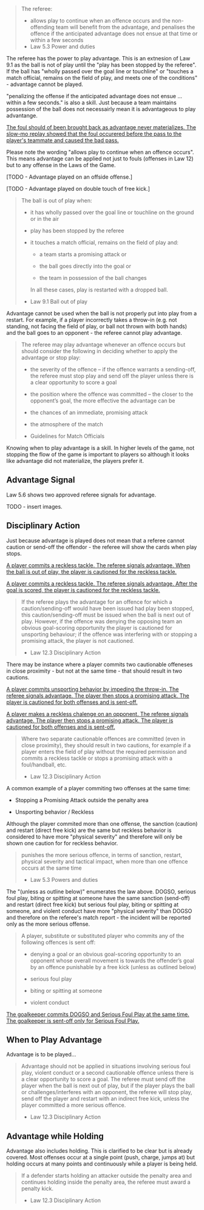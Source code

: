 > The referee:
> 
> - allows play to continue when an offence occurs and the non-offending team will benefit from the advantage, and penalises the offence if the anticipated advantage does not ensue at that time or within a few seconds
> - Law 5.3 Power and duties

The referee has the power to play advantage. This is an extnesion of Law 9.1 as the ball is not of play until the "play has been stopped by the referee". If the ball has "wholly passed over the goal line or touchline" or "touches a match official, remains on the field of play, and meets one of the conditions" - advantage cannot be played.

"penalizing the offense if the anticipated advantage does not ensue ... within a few seconds." is also a skill. Just because a team maintains possession of the ball does not necessairly mean it is advantageous to play advantange.

[The foul should of been brought back as advantage never materializes. The slow-mo replay showed that the foul occurered before the pass to the player's teammate and caused the bad pass.](https://youtu.be/5OJfbYQtKtk?t=4745)

Please note the wording "allows play to continue when an offence occurs". This means advantage can be applied not just to fouls (offenses in Law 12) but to any offense in the Laws of the Game. 

[TODO - Advantage played on an offside offense.]

[TODO - Advantage played on double touch of free kick.]


> The ball is out of play when:
> 
> - it has wholly passed over the goal line or touchline on the ground or in the air
> 
> - play has been stopped by the referee
> 
> - it touches a match official, remains on the field of play and:
>   
>   - a team starts a promising attack or
>   
>   - the ball goes directly into the goal or
>   
>   - the team in possession of the ball changes
> 
>       In all these cases, play is restarted with a dropped ball.
> 
> - Law 9.1 Ball out of play

Advantage cannot be used when the ball is not properly put into play from a restart. For example, if a player incorrectly takes a throw-in (e.g. not standing, not facing the field of play, or ball not thrown with both hands) and the ball goes to an opponent - the referee cannot play advantage.

> The referee may play advantage whenever an offence occurs but should consider the following in deciding whether to apply the advantage or stop play:
> 
> - the severity of the offence – if the offence warrants a sending-off, the referee must stop play and send off the player unless there is a clear opportunity to score a goal
> 
> - the position where the offence was committed – the closer to the opponent’s goal, the more effective the advantage can be
> 
> - the chances of an immediate, promising attack
> 
> - the atmosphere of the match
> 
> - Guidelines for Match Officials

Knowing when to play advantage is a skill. In higher levels of the game, not stopping the flow of the game is important to players so although it looks like advantage did not materialize, the players prefer it. 

## Advantage Signal

Law 5.6 shows two approved referee signals for advantage. 

TODO - insert images.

## Disciplinary Action

Just because advantage is played does not mean that a referee cannot caution or send-off the offendor - the referee will show the cards when play stops. 

[A player commits a reckless tackle. The referee signals advantage. When the ball is out of play, the player is cautioned for the reckless tackle.](https://youtu.be/eFxYX4x1za0?t=790)

[A player commits a reckless tackle. The referee signals advantage. After the goal is scored, the player is cautioned for the reckless tackle.](https://youtu.be/BbcPFAvyIZU)

> If the referee plays the advantage for an offence for which a caution/sending-off would have been issued had play been stopped, this caution/sending-off must be issued when the ball is next out of play. However, if the offence was denying the opposing team an obvious goal-scoring opportunity the player is cautioned for unsporting behaviour; if the offence was interfering with or stopping a promising attack, the player is not cautioned.
> 
> - Law 12.3 Disciplinary Action

There may be instance where a player commits two cautionable offeneses in close proximity - but not at the same time - that should result in two cautions.

[A player commits unsporting behavior by impeding the throw-in. The referee signals advantage. The player then stops a promising attack. The player is cautioned for both offenses and is sent-off.](https://www.youtube.com/watch?v=VpEhnyG_WWc)

[A player makes a reckless chalenge on an opponent. The referee signals advantage. The player then stops a promising attack. The player is cautioned for both offenses and is sent-off.](https://youtu.be/P1jELHaraJs)

> Where two separate cautionable offences are committed (even in close proximity), they should result in two cautions, for example if a player enters the field of play without the required permission and commits a reckless tackle or stops a promising attack with a foul/handball, etc.
> 
> - Law 12.3 Disciplinary Action

A common example of a player commiting two offenses at the same time:

- Stopping a Promising Attack outside the penalty area

- Unsporting behavior / Reckless

Although the player commited more than one offense, the sanction (caution) and restart (direct free kick) are the same but reckless behavior is considered to have more "physical severity" and therefore will only be shown one caution for for reckless behavior.

> punishes the more serious offence, in terms of sanction, restart, physical severity and tactical impact, when more than one offence occurs at the same time
> 
> - Law 5.3 Powers and duties

The "(unless as outline below)" enumerates the law above.  DOGSO, serious foul play, biting or spitting at someone have the same sanction (send-off) and restart (direct free kick) but serious foul play, biting or spitting at someone, and violent conduct have more "physical severity" than DOGSO and therefore on the referee's match report - the incident will be reported only as the more serious offense.

> A player, substitute or substituted player who commits any of the following offences is sent off:
> 
> - denying a goal or an obvious goal-scoring opportunity to an opponent whose overall movement is towards the offender’s goal by an offence punishable by a free kick (unless as outlined below)
> 
> - serious foul play
> 
> - biting or spitting at someone
> 
> - violent conduct

[The goalkeeper commits DOGSO and Serious Foul Play at the same time. The goalkeeper is sent-off only for Serious Foul Play.](https://youtu.be/dmZcFRB-1wo?t=121)

## When to Play Advantage

Advantage is to be played...

> Advantage should not be applied in situations involving serious foul play, violent conduct or a second cautionable offence unless there is a clear opportunity to score a goal. The referee must send off the player when the ball is next out of play, but if the player plays the ball or challenges/interferes with an opponent, the referee will stop play, send off the player and restart with an indirect free kick, unless the player committed a more serious offence.
> 
> - Law 12.3 Disciplinary Action

## Advantage while Holding

Advantage also includes holding. This is clarified to be clear but is already covered. Most offenses occur at a single point (push, charge, jumps at) but holding occurs at many points and continuously while a player is being held.

> If a defender starts holding an attacker outside the penalty area and continues holding inside the penalty area, the referee must award a penalty kick.
> 
> - Law 12.3 Disciplinary Action
